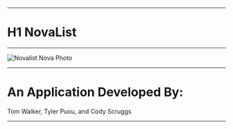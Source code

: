 ___
# H1 NovaList
___
![Novalist Nova Photo](https://cdn.images.express.co.uk/img/dynamic/151/590x/supernova-1248656.jpg?r=1582887680060)
___
# An Application Developed By:
Tom Walker, Tyler Puou, and Cody Scruggs

___



